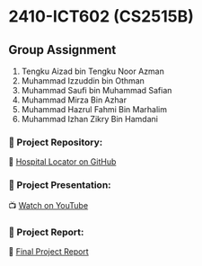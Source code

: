 # 2410-ICT602 (CS2515B)
## Group Assignment
1. Tengku Aizad bin Tengku Noor Azman
2. Muhammad Izzuddin bin Othman
3. Muhammad Saufi bin Muhammad Safian
4. Muhammad Mirza Bin Azhar
5. Muhammad Hazrul Fahmi Bin Marhalim
6. Muhammad Izhan Zikry Bin Hamdani


### 📂 Project Repository:
🔗 [Hospital Locator on GitHub](https://github.com/goodbyeO0/flutter-group-project)

### 🎥 Project Presentation:
📺 [Watch on YouTube](https://www.youtube.com/watch?v=jwnez8Hdsd1)

### 📄 Project Report:

📄 [Final Project Report](https://drive.google.com/drive/folders/1DLyllbjVRYIrmuq1DdJ_qK3xIUaGa6lX?usp=drive_link)
